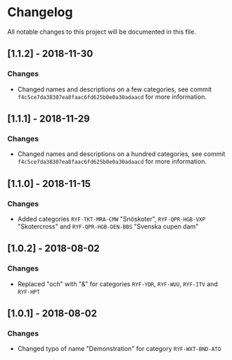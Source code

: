 # Changelog
All notable changes to this project will be documented in this file.

## [1.1.2] - 2018-11-30
### Changes
- Changed names and descriptions on a few categories, see commit `f4c5ce7da38307ea8faac6fd625b0e0a30adaacd` for more information.

## [1.1.1] - 2018-11-29
### Changes
- Changed names and descriptions on a hundred categories, see commit `f4c5ce7da38307ea8faac6fd625b0e0a30adaacd` for more information.

## [1.1.0] - 2018-11-15
### Changes
- Added categories `RYF-TKT-MRA-CMW` "Snöskoter", `RYF-QPR-HGB-VXP` "Skotercross" and `RYF-QPR-HGB-DEN-BBS` "Svenska cupen dam"

## [1.0.2] - 2018-08-02
### Changes
- Replaced "och" with "&" for categories `RYF-YDR`, `RYF-WUU`, `RYF-ITV` and `RYF-HPT`

## [1.0.1] - 2018-08-02
### Changes
- Changed typo of name "Demonstration" for category `RYF-WXT-BND-ATO`
